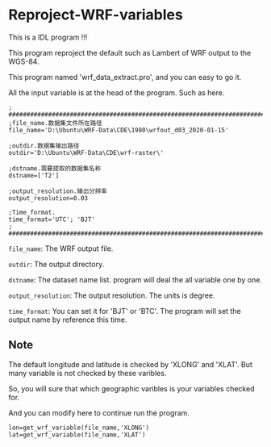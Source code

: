# Reproject-WRF-variables

This is a IDL program !!!

This program reproject the default such as Lambert of WRF output to the WGS-84.

This program named 'wrf_data_extract.pro', and you can easy to go it.

All the input variable is at the head of the program. Such as here.

```
; ################################################################################
;file_name.数据集文件所在路径
file_name='D:\Ubuntu\WRF-Data\CDE\1980\wrfout_d03_2020-01-15'

;outdir.数据集输出路径
outdir='D:\Ubuntu\WRF-Data\CDE\wrf-raster\'

;dstname.需要提取的数据集名称
dstname=['T2']

;output_resolution.输出分辨率
output_resolution=0.03

;Time_format.
time_format='UTC'; 'BJT'
; ################################################################################
```

`file_name`: The WRF output file.

`outdir`: The output directory.

`dstname`: The dataset name list. program will deal the all variable one by one.

`output_resolution`: The output resolution. The units is degree.

`time_format`: You can set it for 'BJT' or 'BTC'. The program will set the output name by reference this time.

## Note

The default longitude and latitude is checked by 'XLONG' and 'XLAT'. But many variable is not checked by these varibles.

So, you will sure that which geographic varibles is your variables checked for. 

And you can modify here to continue run the program.

```
lon=get_wrf_variable(file_name,'XLONG')
lat=get_wrf_variable(file_name,'XLAT')
```



